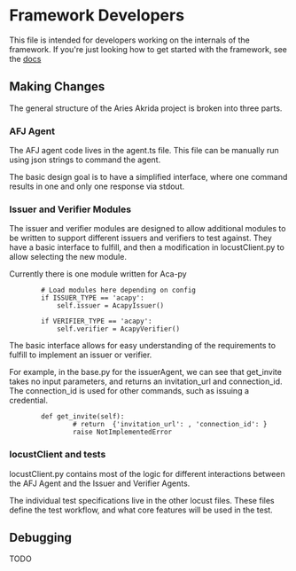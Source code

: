 # Framework Developers

This file is intended for developers working on the internals of the framework. If you're just looking how to get started with the framework, see the [docs](./docs)

## Making Changes

The general structure of the Aries Akrida project is broken into three parts. 

### AFJ Agent

The AFJ agent code lives in the agent.ts file. This file can be manually run using json strings to command the agent.

The basic design goal is to have a simplified interface, where one command results in one and only one response via stdout.

### Issuer and Verifier Modules

The issuer and verifier modules are designed to allow additional modules to be written to support different issuers and verifiers to test against. They have a basic interface to fulfill, and then a modification in locustClient.py to allow selecting the new module.

Currently there is one module written for Aca-py

```
        # Load modules here depending on config
        if ISSUER_TYPE == 'acapy':
            self.issuer = AcapyIssuer()
            
        if VERIFIER_TYPE == 'acapy':
            self.verifier = AcapyVerifier()
```

The basic interface allows for easy understanding of the requirements to fulfill to implement an issuer or verifier.

For example, in the base.py for the issuerAgent, we can see that get_invite takes no input parameters, and returns an invitation_url and connection_id. The connection_id is used for other commands, such as issuing a credential.

```
        def get_invite(self):
                # return  {'invitation_url': , 'connection_id': }
                raise NotImplementedError
```

### locustClient and tests

locustClient.py contains most of the logic for different interactions between the AFJ Agent and the Issuer and Verifier Agents.

The individual test specifications live in the other locust files. These files define the test workflow, and what core features will be used in the test.

## Debugging

TODO